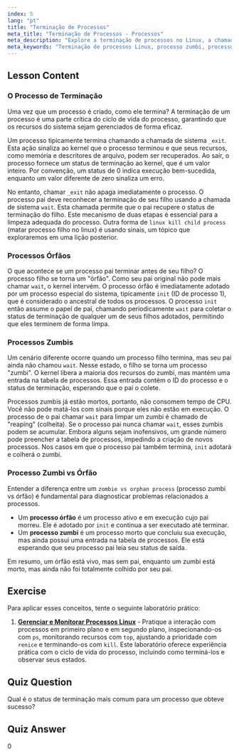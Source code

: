 ```yaml
---
index: 5
lang: "pt"
title: "Terminação de Processos"
meta_title: "Terminação de Processos - Processos"
meta_description: "Explore a terminação de processos no Linux, a chamada de sistema wait e as principais diferenças no debate sobre processos zumbis vs. órfãos. Aprenda a gerenciar e matar processos filhos no Linux para um sistema estável."
meta_keywords: "Terminação de processos Linux, processo zumbi, processo órfão, zumbi vs órfão, matar processo filho Linux, chamada de sistema wait, _exit, gerenciamento de processos"
---
```


## Lesson Content

### O Processo de Terminação

Uma vez que um processo é criado, como ele termina? A terminação de um processo é uma parte crítica do ciclo de vida do processo, garantindo que os recursos do sistema sejam gerenciados de forma eficaz.

Um processo tipicamente termina chamando a chamada de sistema `_exit`. Esta ação sinaliza ao kernel que o processo terminou e que seus recursos, como memória e descritores de arquivo, podem ser recuperados. Ao sair, o processo fornece um status de terminação ao kernel, que é um valor inteiro. Por convenção, um status de 0 indica execução bem-sucedida, enquanto um valor diferente de zero sinaliza um erro.

No entanto, chamar `_exit` não apaga imediatamente o processo. O processo pai deve reconhecer a terminação de seu filho usando a chamada de sistema `wait`. Esta chamada permite que o pai recupere o status de terminação do filho. Este mecanismo de duas etapas é essencial para a limpeza adequada do processo. Outra forma de `linux kill child process` (matar processo filho no linux) é usando sinais, um tópico que exploraremos em uma lição posterior.

### Processos Órfãos

O que acontece se um processo pai terminar antes de seu filho? O processo filho se torna um "órfão". Como seu pai original não pode mais chamar `wait`, o kernel intervém. O processo órfão é imediatamente adotado por um processo especial do sistema, tipicamente `init` (ID de processo 1), que é considerado o ancestral de todos os processos. O processo `init` então assume o papel de pai, chamando periodicamente `wait` para coletar o status de terminação de qualquer um de seus filhos adotados, permitindo que eles terminem de forma limpa.

### Processos Zumbis

Um cenário diferente ocorre quando um processo filho termina, mas seu pai ainda não chamou `wait`. Nesse estado, o filho se torna um processo "zumbi". O kernel libera a maioria dos recursos do zumbi, mas mantém uma entrada na tabela de processos. Essa entrada contém o ID do processo e o status de terminação, esperando que o pai o colete.

Processos zumbis já estão mortos, portanto, não consomem tempo de CPU. Você não pode matá-los com sinais porque eles não estão em execução. O processo de o pai chamar `wait` para limpar um zumbi é chamado de "reaping" (colheita). Se o processo pai nunca chamar `wait`, esses zumbis podem se acumular. Embora alguns sejam inofensivos, um grande número pode preencher a tabela de processos, impedindo a criação de novos processos. Nos casos em que o processo pai também termina, `init` adotará e colherá o zumbi.

### Processo Zumbi vs Órfão

Entender a diferença entre um `zombie vs orphan process` (processo zumbi vs órfão) é fundamental para diagnosticar problemas relacionados a processos.

- Um **processo órfão** é um processo ativo e em execução cujo pai morreu. Ele é adotado por `init` e continua a ser executado até terminar.
- Um **processo zumbi** é um processo morto que concluiu sua execução, mas ainda possui uma entrada na tabela de processos. Ele está esperando que seu processo pai leia seu status de saída.

Em resumo, um órfão está vivo, mas sem pai, enquanto um zumbi está morto, mas ainda não foi totalmente colhido por seu pai.

## Exercise

Para aplicar esses conceitos, tente o seguinte laboratório prático:

1. **[Gerenciar e Monitorar Processos Linux](https://labex.io/pt/labs/comptia-manage-and-monitor-linux-processes-590864)** - Pratique a interação com processos em primeiro plano e em segundo plano, inspecionando-os com `ps`, monitorando recursos com `top`, ajustando a prioridade com `renice` e terminando-os com `kill`. Este laboratório oferece experiência prática com o ciclo de vida do processo, incluindo como terminá-los e observar seus estados.

## Quiz Question

Qual é o status de terminação mais comum para um processo que obteve sucesso?

## Quiz Answer

0
